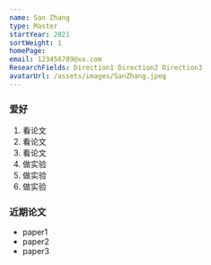 ```yaml
---
name: San Zhang 
type: Master
startYear: 2021
sortWeight: 1
homePage: 
email: 123456789@xx.com
ResearchFields: Direction1 Direction2 Direction3
avatarUrl: /assets/images/SanZhang.jpeg
---
```


### 爱好

1. 看论文
2. 看论文
3. 看论文
4. 做实验
5. 做实验
6. 做实验

### 近期论文
* paper1
* paper2
* paper3